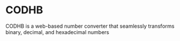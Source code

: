 # CODHB
CODHB is a web-based number converter that seamlessly transforms binary, decimal, and hexadecimal numbers
